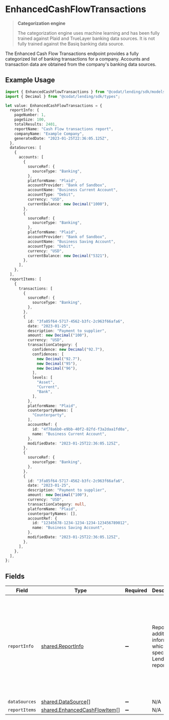 # EnhancedCashFlowTransactions

> **Categorization engine**
>
> The categorization engine uses machine learning and has been fully trained against Plaid and TrueLayer banking data sources. It is not fully trained against the Basiq banking data source.

The Enhanced Cash Flow Transactions endpoint provides a fully categorized list of banking transactions for a company. Accounts and transaction data are obtained from the company's banking data sources.

## Example Usage

```typescript
import { EnhancedCashFlowTransactions } from "@codat/lending/sdk/models/shared";
import { Decimal } from "@codat/lending/sdk/types";

let value: EnhancedCashFlowTransactions = {
  reportInfo: {
    pageNumber: 1,
    pageSize: 100,
    totalResults: 2401,
    reportName: "Cash Flow transactions report",
    companyName: "Example Company",
    generatedDate: "2023-01-25T22:36:05.125Z",
  },
  dataSources: [
    {
      accounts: [
        {
          sourceRef: {
            sourceType: "Banking",
          },
          platformName: "Plaid",
          accountProvider: "Bank of Sandbox",
          accountName: "Business Current Account",
          accountType: "Debit",
          currency: "USD",
          currentBalance: new Decimal("1000"),
        },
        {
          sourceRef: {
            sourceType: "Banking",
          },
          platformName: "Plaid",
          accountProvider: "Bank of Sandbox",
          accountName: "Business Saving Account",
          accountType: "Debit",
          currency: "USD",
          currentBalance: new Decimal("5321"),
        },
      ],
    },
  ],
  reportItems: [
    {
      transactions: [
        {
          sourceRef: {
            sourceType: "Banking",
          },
        },
        {
          id: "3fa85f64-5717-4562-b3fc-2c963f66afa6",
          date: "2023-01-25",
          description: "Payment to supplier",
          amount: new Decimal("100"),
          currency: "USD",
          transactionCategory: {
            confidence: new Decimal("92.7"),
            confidences: [
              new Decimal("92.7"),
              new Decimal("95"),
              new Decimal("96"),
            ],
            levels: [
              "Asset",
              "Current",
              "Bank",
            ],
          },
          platformName: "Plaid",
          counterpartyNames: [
            "Counterparty",
          ],
          accountRef: {
            id: "4f78a6b0-e9bb-40f2-82fd-f3a2daa1fd0a",
            name: "Business Current Account",
          },
          modifiedDate: "2023-01-25T22:36:05.125Z",
        },
        {
          sourceRef: {
            sourceType: "Banking",
          },
        },
        {
          id: "3fa85f64-5717-4562-b3fc-2c963f66afa6",
          date: "2023-01-25",
          description: "Payment to supplier",
          amount: new Decimal("100"),
          currency: "USD",
          transactionCategory: null,
          platformName: "Plaid",
          counterpartyNames: [],
          accountRef: {
            id: "12345678-1234-1234-1234-123456789012",
            name: "Business Saving Account",
          },
          modifiedDate: "2023-01-25T22:36:05.125Z",
        },
      ],
    },
  ],
};
```

## Fields

| Field                                                                                                                                                                             | Type                                                                                                                                                                              | Required                                                                                                                                                                          | Description                                                                                                                                                                       | Example                                                                                                                                                                           |
| --------------------------------------------------------------------------------------------------------------------------------------------------------------------------------- | --------------------------------------------------------------------------------------------------------------------------------------------------------------------------------- | --------------------------------------------------------------------------------------------------------------------------------------------------------------------------------- | --------------------------------------------------------------------------------------------------------------------------------------------------------------------------------- | --------------------------------------------------------------------------------------------------------------------------------------------------------------------------------- |
| `reportInfo`                                                                                                                                                                      | [shared.ReportInfo](../../../sdk/models/shared/reportinfo.md)                                                                                                                     | :heavy_minus_sign:                                                                                                                                                                | Report additional information, which is specific to Lending reports.                                                                                                              | {<br/>"Example 1": {<br/>"value": {<br/>"pageNumber": 0,<br/>"pageSize": 0,<br/>"totalResults": 0,<br/>"reportName": "string",<br/>"companyName": "string",<br/>"generatedDate": "2023-01-26T07:36:40.487Z"<br/>}<br/>}<br/>} |
| `dataSources`                                                                                                                                                                     | [shared.DataSource](../../../sdk/models/shared/datasource.md)[]                                                                                                                   | :heavy_minus_sign:                                                                                                                                                                | N/A                                                                                                                                                                               |                                                                                                                                                                                   |
| `reportItems`                                                                                                                                                                     | [shared.EnhancedCashFlowItem](../../../sdk/models/shared/enhancedcashflowitem.md)[]                                                                                               | :heavy_minus_sign:                                                                                                                                                                | N/A                                                                                                                                                                               |                                                                                                                                                                                   |